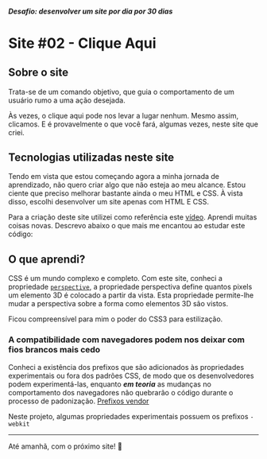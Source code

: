 ##### Desafio: desenvolver um site por dia por 30 dias

# Site #02 - Clique Aqui

## Sobre o site

Trata-se de um comando objetivo, que guia o comportamento de um usuário rumo a uma ação desejada.

Às vezes, o clique aqui pode nos levar a lugar nenhum. Mesmo assim, clicamos.
E é provavelmente o que você fará, algumas vezes, neste site que criei.

## Tecnologias utilizadas neste site

Tendo em vista que estou começando agora a minha jornada de aprendizado, não quero criar algo que não esteja ao meu alcance. Estou ciente que preciso melhorar bastante ainda o meu HTML e CSS. À vista disso, escolhi desenvolver um site apenas com HTML E CSS.

Para a criação deste site utilizei como referência este [vídeo](https://www.youtube.com/watch?v=fDjadLVHkmg). Aprendi muitas coisas novas. Descrevo abaixo o que mais me encantou ao estudar este código:

## O que aprendi?

CSS é um mundo complexo e completo. Com este site, conheci a propriedade [`perspective`](https://developer.mozilla.org/pt-BR/docs/Web/CSS/transform-function/perspective), a propriedade perspectiva define quantos pixels um elemento 3D é colocado a partir da vista. Esta propriedade permite-lhe mudar a perspectiva sobre a forma como elementos 3D são vistos.

Ficou compreensível para mim o poder do CSS3 para estilização.

### A compatibilidade com navegadores podem nos deixar com fios brancos mais cedo

Conheci a existência dos prefixos que são adicionados às propriedades experimentais ou fora dos padrões CSS, de modo que os desenvolvedores podem experimentá-las, enquanto **_em teoria_** as mudanças no comportamento dos navegadores não quebrarão o código durante o processo de padonização. [Prefixos vendor](https://developer.mozilla.org/pt-BR/docs/Glossary/Vendor_Prefix)

Neste projeto, algumas propriedades experimentais possuem os prefixos `-webkit`

---

Até amanhã, com o próximo site! 💜
